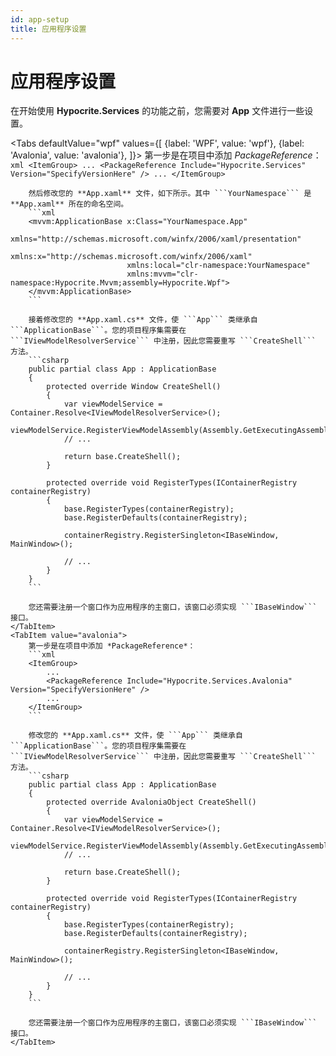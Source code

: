 ```yaml
---
id: app-setup
title: 应用程序设置
---
```


# 应用程序设置  

在开始使用 **Hypocrite.Services** 的功能之前，您需要对 **App** 文件进行一些设置。

<Tabs
    defaultValue="wpf"
    values={[
        {label: 'WPF', value: 'wpf'},
        {label: 'Avalonia', value: 'avalonia'},
    ]}>
    <TabItem value="wpf">
        第一步是在项目中添加 *PackageReference*：
        ```xml
        <ItemGroup>
            ...
            <PackageReference Include="Hypocrite.Services" Version="SpecifyVersionHere" />
            ...
        </ItemGroup>
        ```

        然后修改您的 **App.xaml** 文件，如下所示。其中 ```YourNamespace``` 是 **App.xaml** 所在的命名空间。
        ```xml
        <mvvm:ApplicationBase x:Class="YourNamespace.App"
                              xmlns="http://schemas.microsoft.com/winfx/2006/xaml/presentation"
                              xmlns:x="http://schemas.microsoft.com/winfx/2006/xaml"
                              xmlns:local="clr-namespace:YourNamespace"
                              xmlns:mvvm="clr-namespace:Hypocrite.Mvvm;assembly=Hypocrite.Wpf">
        </mvvm:ApplicationBase>
        ```

        接着修改您的 **App.xaml.cs** 文件，使 ```App``` 类继承自 ```ApplicationBase```。您的项目程序集需要在 ```IViewModelResolverService``` 中注册，因此您需要重写 ```CreateShell``` 方法。
        ```csharp
        public partial class App : ApplicationBase
        {
            protected override Window CreateShell()
            {
                var viewModelService = Container.Resolve<IViewModelResolverService>();
                viewModelService.RegisterViewModelAssembly(Assembly.GetExecutingAssembly());
                // ...

                return base.CreateShell();
            }

            protected override void RegisterTypes(IContainerRegistry containerRegistry)
            {
                base.RegisterTypes(containerRegistry);
                base.RegisterDefaults(containerRegistry);

                containerRegistry.RegisterSingleton<IBaseWindow, MainWindow>();

                // ...
            }
        }
        ```  

        您还需要注册一个窗口作为应用程序的主窗口，该窗口必须实现 ```IBaseWindow``` 接口。
    </TabItem>
    <TabItem value="avalonia">
        第一步是在项目中添加 *PackageReference*：
        ```xml
        <ItemGroup>
            ...
            <PackageReference Include="Hypocrite.Services.Avalonia" Version="SpecifyVersionHere" />
            ...
        </ItemGroup>
        ```

        修改您的 **App.xaml.cs** 文件，使 ```App``` 类继承自 ```ApplicationBase```。您的项目程序集需要在 ```IViewModelResolverService``` 中注册，因此您需要重写 ```CreateShell``` 方法。
        ```csharp
        public partial class App : ApplicationBase
        {
            protected override AvaloniaObject CreateShell()
            {
                var viewModelService = Container.Resolve<IViewModelResolverService>();
                viewModelService.RegisterViewModelAssembly(Assembly.GetExecutingAssembly());
                // ...

                return base.CreateShell();
            }

            protected override void RegisterTypes(IContainerRegistry containerRegistry)
            {
                base.RegisterTypes(containerRegistry);
                base.RegisterDefaults(containerRegistry);

                containerRegistry.RegisterSingleton<IBaseWindow, MainWindow>();

                // ...
            }
        }
        ```  

        您还需要注册一个窗口作为应用程序的主窗口，该窗口必须实现 ```IBaseWindow``` 接口。
    </TabItem>
</Tabs>
